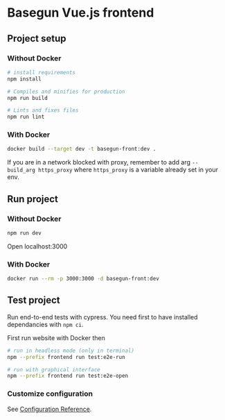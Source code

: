 # Basegun Vue.js frontend

## Project setup
### Without Docker
```bash
# install requirements
npm install

# Compiles and minifies for production
npm run build

# Lints and fixes files
npm run lint
```
### With Docker
```bash
docker build --target dev -t basegun-front:dev .
```
If you are in a network blocked with proxy, remember to add arg `--build_arg https_proxy` where `https_proxy` is a variable already set in your env.



## Run project
### Without Docker
```bash
npm run dev
```
Open localhost:3000

### With Docker
```bash
docker run --rm -p 3000:3000 -d basegun-front:dev
```

## Test project
Run end-to-end tests with cypress. You need first to have installed dependancies with `npm ci`.

First run website with Docker then
```bash
# run in headless mode (only in terminal)
npm --prefix frontend run test:e2e-run

# run with graphical interface
npm --prefix frontend run test:e2e-open
``` 

### Customize configuration
See [Configuration Reference](https://cli.vuejs.org/config/).
